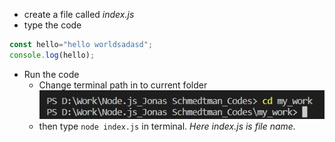 * create a file called *index.js* 
* type the code
```js
const hello="hello worldsadasd";
console.log(hello);
```
* Run the code
	* Change terminal path in to current folder
		![](./assets/Pasted%20image%2020231129114441.png)
	* then type `node index.js` in terminal. *Here index.js is file name.*
	